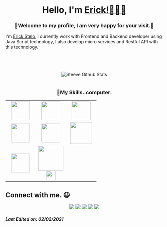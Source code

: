 
<h1 align="center"> Hello, I'm <a href="https://twitter.com/erickvstelo">Erick!👨🏻‍💻</a></h1>
<h3 align="center">🙂Welcome to my profile, I am very happy for your visit.🙂</h3>


I'm <a href="https://www.linkedin.com/in/erick-stelo-a49951186/">Erick Stelo</a>, I currently work with Frontend and Backend developer using Java Script technology, I also develop micro services and Restful API with this technology.

<h1 align="center"></a></h1>
<br>
<p align="center">
<img align="center" src="https://github-readme-stats.vercel.app/api/top-langs/?username=erickstelo&layout=compact&theme=tokyonight" alt="Steeve Github Stats">
</p>
<p align="center">
<!--   <img align="center" src="https://github-readme-stats.vercel.app/api?username=erickstelo&show_icons=true&theme=tokyonight&include_all_commits=true" 
alt="Steeve Github Stats"> -->
<!--     <img align="center" src="https://github-readme-stats.vercel.app/api?username=erickstelo&show_icons=true&include_all_commits=true&theme=tokyonight" 
alt="Steeve Github Stats"> -->
</p>
<h1 align="center"></a></h1>

<h3 align="center">🙂My Skills.:computer:</h3>
<table align="center">
<tbody>

<tr>
    <td align="center" width="33%">
    <img height=60px src="https://vuejs.org/images/logo.svg"> 
    </td>
    <td align="center" width="33%">
    <img height=60px src="https://www.vectorlogo.zone/logos/javascript/javascript-ar21.svg"> 
    </td>
    <td align="center" width="33%">
    <img height=60px src="https://www.vectorlogo.zone/logos/postgresql/postgresql-ar21.svg"> 
    </td>
</tr>


<tr>
    <td align="center" width="33%">
    <img height=60px src="https://www.vectorlogo.zone/logos/nodejs/nodejs-ar21.svg"> 
    </td>
    <td align="center" width="33%">
    <img height=60px src="https://www.vectorlogo.zone/logos/w3_html5/w3_html5-ar21.svg"> 
    </td>
    <td align="center" width="33%">
    <img height=70px src="https://1000logos.net/wp-content/uploads/2020/09/CSS-Logo.png"> 
    </td>
</tr>
  
<tr>
    <td align="center" width="33%">
    <img height=60px src="https://www.vectorlogo.zone/logos/getbootstrap/getbootstrap-ar21.svg"> 
    </td>
    <td align="center" width="33%">
    <img height=80px src="https://cdn.worldvectorlogo.com/logos/codeigniter.svg"><br>
    <img height=30px src="https://www.vectorlogo.zone/logos/php/php-ar21.svg">
    </td>
      <td align="center" width="33%">
    </td>
</tr>
</tbody>
</table>



## Connect with me. :smiley:
<p align="center">
<a href="https://github.com/erickstelo"><img src="https://img.shields.io/badge/-Erick_Stelo-black?logo=github&style=flat-square"/></a>
<a href="https://www.linkedin.com/in/erick-stelo-a49951186"><img src="https://img.shields.io/badge/-Erick_Stelo-blue?logo=linkedin&style=flat-square"></a>
<a href="https://www.instagram.com/erick_stelo"><img src="https://img.shields.io/badge/-Erick_Stelo-pink?logo=instagram&style=flat-square"/></a>
<a href="mailto:steloerick@gmail.com"><img src="https://img.shields.io/badge/-steloerick@gmail.com-black?logo=gmail&style=flat-square"/></a>
<a href="https://twitter.com/erickvstelo"><img src="https://img.shields.io/badge/-Erick_Stelo-blue?logo=twitter&style=flat-square"/></a>
</p>

##### Last Edited on: 02/02/2021
